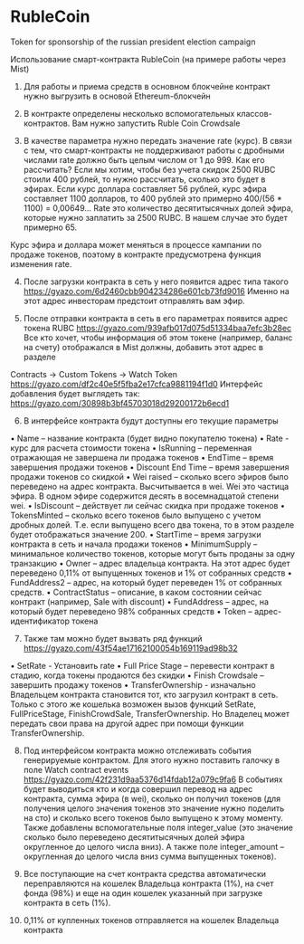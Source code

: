 # RubleCoin
Token for sponsorship of the russian president election campaign

Использование смарт-контракта RubleCoin
(на примере работы через Mist)

1.	Для работы и приема средств в основном блокчейне контракт нужно выгрузить в основой Ethereum-блокчейн

2.	В контракте определены несколько вспомогательных классов-контрактов. Вам нужно запустить Ruble Coin Crowdsale   

3.	В качестве параметра нужно передать значение rate (курс). 
В связи с тем, что смарт-контракты не поддерживают работы с дробными числами rate должно быть целым числом от 1 до 999. Как его рассчитать? Если мы хотим, чтобы без учета скидок 2500 RUBC стоили 400 рублей, то нужно рассчитать, сколько это будет в эфирах. Если курс доллара составляет 56 рублей, курс эфира составляет 1100 долларов, то 400 рублей это примерно 400/(56 * 1100) = 0,00649… Rate это количество десятитысячных долей эфира, которые нужно заплатить за 2500 RUBC. В нашем случае это будет примерно 65. 

Курс эфира и доллара может меняться в процессе кампании по продаже токенов, поэтому в контракте предусмотрена функция изменения rate. 


4.	После загрузки контракта в сеть у него появится адрес типа такого https://gyazo.com/6d2460cbb904234286e601cb73fd9016
Именно на этот адрес инвесторам предстоит отправлять вам эфир. 

5.	После отправки контракта в сеть в его параметрах появится адрес токена RUBC https://gyazo.com/939afb017d075d51334baa7efc3b28ec
Все кто хочет, чтобы информация об этом токене (например, баланс на счету) отображался в Mist должны, добавить этот адрес в разделе 

Contracts -> Custom Tokens -> Watch Token https://gyazo.com/df2c40e5f5fba2e17cfca9881194f1d0
 Интерфейс добавления будет выглядеть так: https://gyazo.com/30898b3bf45703018d29200172b6ecd1

6.	 В интерфейсе контракта будут доступны его текущие параметры

•	Name – название контракта (будет видно покупателю токена)
•	Rate - курс для расчета стоимости токена
•	IsRunning – переменная отражающая не завершена ли продажа токенов
•	EndTime – время завершения продажи токенов
•	Discount End Time – время завершения продажи токенов со скидкой
•	Wei raised – сколько всего эфиров было переведено на адрес контракта. Высчитывается в wei. Wei это частица эфира. В одном эфире содержится десять в восемнадцатой степени wei. 
•	IsDiscount – действует ли сейчас скидка при продаже токенов
•	TokensMinted – сколько всего токенов было выпущено с учетом дробных долей. Т.е. если выпущено всего два токена, то в этом разделе будет отображаться значение 200. 
•	StartTime – время загрузки контракта в сеть и начала продажи токенов
•	MinimumSupply – минимальное количество токенов, которые могут быть проданы за одну транзакцию
•	Owner – адрес владельца контракта. На этот адрес будет переведено 0,11% от выпущенных токенов и 1% от собранных средств
•	FundAddress2 – адрес, на который будет переведен 1% от собранных средств. 
•	ContractStatus – описание, в каком состоянии сейчас контракт (например, Sale with discount)
•	FundAddress – адрес, на который будет переведено 98% собранных средств
•	Token – адрес-идентификатор токена

7.	Также там можно будет вызвать ряд функций https://gyazo.com/43f54ae17162100054b169119ad98b32

•	SetRate - Установить rate
•	Full Price Stage – перевести контракт в стадию, когда токены продаются без скидки
•	Finish Crowdsale – завершить продажу токенов
•	TransferOwnership - изначально Владельцем контракта становится тот, кто загрузил контракт в сеть. Только с этого же кошелька возможен вызов функций SetRate, FullPriceStage,  FinishCrowdSale, TransferOwnership. Но Владелец может передать свои права на другой адрес при помощи функции TransferOwnership. 

8.	Под интерфейсом контракта можно отслеживать события генерируемые контрактом. Для этого нужно поставить галочку в поле Watch contract events https://gyazo.com/42f231d9aa5376d14fdab12a079c9fa6
В событиях будет выводиться кто и когда совершил перевод на адрес контракта, сумма эфира (в wei), сколько он получил токенов (для получения целого значения токенов это значение нужно поделить на сто) и сколько всего токенов было выпущено к этому моменту. 
Также добавлены вспомогательные поля integer_value (это значение сколько было переведено десятитысячных долей эфира округленное до целого числа вниз). А также поле integer_amount – округленная до целого числа вниз сумма выпущенных токенов). 


9.	Все поступающие на счет контракта средства автоматически переправляются на кошелек Владельца контракта (1%), на счет фонда (98%) и еще на один кошелек указанный при загрузке контракта в сеть (1%).

10.	0,11% от купленных токенов отправляется на кошелек Владельца контракта

